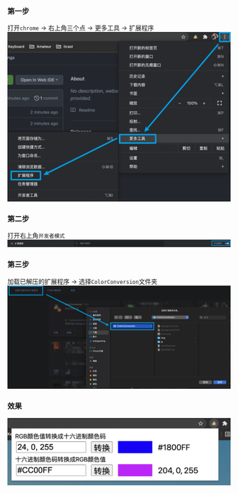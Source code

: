 ### 第一步
打开`chrome` -> 右上角三个点 -> 更多工具 -> 扩展程序
![第一步](img/1.png)

### 第二步
打开右上角`开发者模式`
![第二步](img/2.png)

### 第三步
加载已解压的扩展程序 -> 选择`ColorConversion`文件夹
![第三步](img/3.png)

### 效果
![效果](img/4.png)